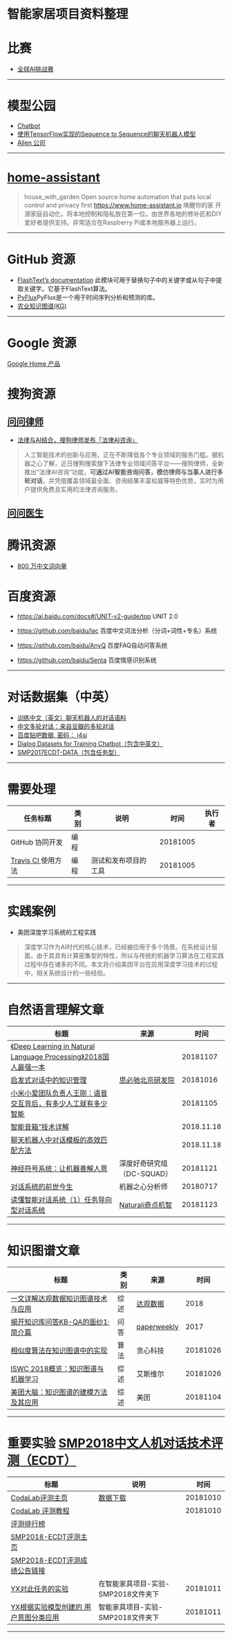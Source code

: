 
# 智能家居项目资料整理


# 比赛

+ [全球AI挑战赛](https://challenger.ai/)

---

# 模型公园

+ [Chatbot](https://modelzoo.co/model/chatbot) 
+ [使用TensorFlow实现的Sequence to Sequence的聊天机器人模型](https://github.com/qhduan/Seq2Seq_Chatbot_QA)
+ [Allen 公司](http://demo.allennlp.org/machine-comprehension)

------

# [home-assistant](https://github.com/home-assistant/home-assistant)
> house_with_garden Open source home automation that puts local control and privacy first https://www.home-assistant.io
唤醒你的家 开源家庭自动化，将本地控制和隐私放在第一位。由世界各地的修补匠和DIY爱好者提供支持。非常适合在Raspberry Pi或本地服务器上运行。

-----

# GitHub 资源

+ [FlashText’s documentation](https://flashtext.readthedocs.io/en/latest/) 此模块可用于替换句子中的关键字或从句子中提取关键字。它基于FlashText算法。
+ [PyFlux](https://pyflux.readthedocs.io/en/latest/index.html)PyFlux是一个用于时间序列分析和预测的库。
+ [农业知识图谱(KG)](https://github.com/qq547276542/Agriculture_KnowledgeGraph)

---
# Google 资源
[Google Home 产品](https://store.google.com/product/google_home)

# 搜狗资源

## [问问律师](https://zhuanjia.sogou.com/lvshi/)
+ [法律与AI结合，搜狗律师发布「法律AI咨询」](https://www.jiqizhixin.com/articles/110701)
> 人工智能技术的创新与应用，正在不断降低各个专业领域的服务门槛。据机器之心了解，近日搜狗搜索旗下法律专业领域问答平台——搜狗律师，全新推出“法律AI咨询”功能，**可通过AI智能咨询问答，模仿律师与当事人进行多轮对话**，并凭借覆盖领域最全面、咨询结果丰富权威等特色优势，实时为用户提供免费且实用的法律咨询服务。

## [问问医生](https://zhuanjia.sogou.com/yisheng/)

# 腾讯资源

+ [800 万中文词向量](https://www.jiqizhixin.com/articles/2018-10-19-16)

# 百度资源

+ https://ai.baidu.com/docs#/UNIT-v2-guide/top UNIT 2.0 

+ https://github.com/baidu/lac 百度中文词法分析（分词+词性+专名）系统
+ https://github.com/baidu/AnyQ 百度FAQ自动问答系统
+ https://github.com/baidu/Senta 百度情感识别系统

---


# 对话数据集（中英）
+ [训练中文（英文）聊天机器人的对话语料](https://github.com/candlewill/Dialog_Corpus)
+ [中文多轮对话：来自豆瓣的多轮对话](https://github.com/MarkWuNLP/MultiTurnResponseSelection)
+ [百度贴吧数据, 密码： i4si](https://pan.baidu.com/s/1mUknfwy1nhSM7XzH8xi7gQ)
+ [Dialog Datasets for Training Chatbot（包含中英文）](https://github.com/EternalFeather/Chatbot-Training-Corpus)
+ [SMP2017ECDT-DATA（包含任务型）](https://github.com/HITlilingzhi/SMP2017ECDT-DATA)


---

# 需要处理

|任务标题|类别|说明|时间|执行者|
|-|-|-|-|-|
|GitHub 协同开发 | 编程 | |20181005||
|[Travis CI ](https://travis-ci.com/) 使用方法|编程|测试和发布项目的工具|20181005|

---

# 实践案例

+ 美团深度学习系统的工程实践
> 深度学习作为AI时代的核心技术，已经被应用于多个场景。在系统设计层面，由于其具有计算密集型的特性，所以与传统的机器学习算法在工程实践过程中存在诸多的不同。本文将介绍美团平台在应用深度学习技术的过程中，相关系统设计的一些经验。

----

# 自然语言理解文章

|标题|来源|时间|
|-|-|-|
|[《Deep Learning in Natural Language Processing》2018国人最强一本](https://www.springer.com/gp/book/9789811052088)||20181107|
|[启发式对话中的知识管理](https://www.jiqizhixin.com/articles/2018-10-15-27)|[思必驰北京研发院](https://www.jiqizhixin.com/users/f8eb7be1-5851-4090-8e9b-292f2cd5e488)|20181016|
| [小米小爱团队负责人王刚：语音交互背后，有多少人工就有多少智能](https://blog.csdn.net/dQCFKyQDXYm3F8rB0/article/details/79933707)||20181105|
|[智能音箱”技术详解](https://blog.csdn.net/weixin_42082222/article/details/80529850)||2018.11.18|
|[聊天机器人中对话模板的高效匹配方法](https://blog.csdn.net/malefactor/article/details/52166235)||2018.11.18|
|[神经符号系统：让机器善解人意](https://www.jiqizhixin.com/articles/101402)|深度好奇研究组（DC-SQUAD）|20181121||
|[对话系统的前世今生](https://www.jiqizhixin.com/articles/2018-07-17-24)|机器之心分析师|20180717|
|[读懂智能对话系统（1）任务导向型对话系统](https://www.jiqizhixin.com/articles/2018-11-23-17)|[Naturali奇点机智](https://www.jiqizhixin.com/users/2c492ba4-f160-4f6f-8dba-12eee85b7d46)|20181123|

---

# 知识图谱文章

|标题|类别|来源|时间|
|-|-|-|-|
|[一文详解达观数据知识图谱技术与应用](http://www.datagrand.com/blog/technology.html)|综述|[达观数据](http://www.datagrand.com/)|2018|
|[揭开知识库问答KB-QA的面纱1·简介篇](揭开知识库问答KB-QA的面纱1·简介篇)|问答|[paperweekly](https://www.paperweekly.site/home)|2017|
|[相似度算法在知识图谱中的实现](https://www.jiqizhixin.com/articles/2018-10-26-4)|算法|贪心科技 |20181026|
|[ISWC 2018概览：知识图谱与机器学习](https://www.jiqizhixin.com/articles/2018-10-26-12)|综述|艾斯维尔|20181026|
|[美团大脑：知识图谱的建模方法及其应用](https://www.jiqizhixin.com/articles/2018-11-02-16)|综述|美团|20181104|

---

# 重要实验 [SMP2018中文人机对话技术评测（ECDT）](http://smp2018.cips-smp.org/ecdt_index.html)

|标题|说明|时间|
|-|-|-|
|[CodaLab评测主页](https://worksheets.codalab.org/worksheets/0x27203f932f8341b79841d50ce0fd684f/)|[数据下载](https://worksheets.codalab.org/worksheets/0x27203f932f8341b79841d50ce0fd684f/#)|20181010|
|[CodaLab 评测教程](https://worksheets.codalab.org/worksheets/0x1a7d7d33243c476984ff3d151c4977d4/)||20181010|
|[评测排行榜](https://smp2018ecdt.github.io/Leader-board/)|||
|[SMP2018-ECDT评测主页](http://smp2018.cips-smp.org/ecdt_index.html)|||
|[SMP2018-ECDT评测成绩公告链接](https://mp.weixin.qq.com/s/_VHEuXzR7oXRTo5loqJp8A)|||
|[YX对此任务的实验](实验/SMP2018/SMP2018_Baseline_Model.ipynb)|在智能家具项目-实验-SMP2018文件夹下|20181011|
|[YX根据实验模型创建的 用户意图分类应用](实验/SMP2018/用户意图分类APP/APP说明和使用APP.ipynb)|智能家具项目-实验-SMP2018文件夹下|20181011|

---
